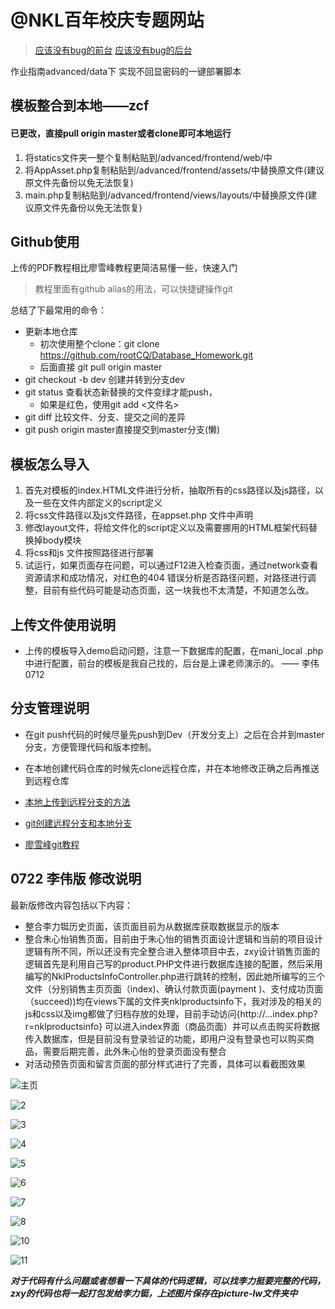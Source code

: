 #  @NKL百年校庆专题网站

>  [应该没有bug的前台](http://49.234.202.251/advanced/frontend/web/index.php)
>  [应该没有bug的后台](http://49.234.202.251/advanced/backend/web/index.php)

作业指南advanced/data下
实现不回显密码的一键部署脚本






## 模板整合到本地——zcf

#### 已更改，直接pull origin master或者clone即可本地运行

1. 将statics文件夹一整个复制粘贴到/advanced/frontend/web/中
2. 将AppAsset.php复制粘贴到/advanced/frontend/assets/中替换原文件(建议原文件先备份以免无法恢复)
3. main.php复制粘贴到/advanced/frontend/views/layouts/中替换原文件(建议原文件先备份以免无法恢复)

## Github使用

上传的PDF教程相比廖雪峰教程更简洁易懂一些，快速入门

> 教程里面有github alias的用法，可以快捷键操作git

总结了下最常用的命令：

- 更新本地仓库
  - 初次使用整个clone：git clone https://github.com/rootCQ/Database_Homework.git
  - 后面直接 git pull origin master
- git checkout -b dev 创建并转到分支dev
- git status 查看状态新替换的文件变绿才能push，
  - 如果是红色，使用git add <文件名>
- git diff 比较文件、分支、提交之间的差异
- git push origin master直接提交到master分支(懒)

## 模板怎么导入

1. 首先对模板的index.HTML文件进行分析，抽取所有的css路径以及js路径，以及一些在文件内部定义的script定义
2. 将css文件路径以及js文件路径，在appset.php 文件中声明
3. 修改layout文件，将给文件化的script定义以及需要挪用的HTML框架代码替换掉body模块
4. 将css和js 文件按照路径进行部署
5. 试运行，如果页面存在问题，可以通过F12进入检查页面，通过network查看资源请求和成功情况，对红色的404 错误分析是否路径问题，对路径进行调整，目前有些代码可能是动态页面，这一块我也不太清楚，不知道怎么改。

## 上传文件使用说明

- 上传的模板导入demo启动问题，注意一下数据库的配置，在mani_local .php 中进行配置，前台的模板是我自己找的，后台是上课老师演示的。			—— 李伟  0712

## 分支管理说明

- 在git push代码的时候尽量先push到Dev（开发分支上）之后在合并到master分支，方便管理代码和版本控制。

- 在本地创建代码仓库的时候先clone远程仓库，并在本地修改正确之后再推送到远程仓库

- [本地上传到远程分支的方法](https://blog.csdn.net/csj731742019/article/details/82773581)

- [git创建远程分支和本地分支](https://blog.csdn.net/csj731742019/article/details/82773581)

- [廖雪峰git教程](https://www.liaoxuefeng.com/wiki/896043488029600/900003767775424)

## 0722 李伟版  修改说明
最新版修改内容包括以下内容：
- 整合李力铤历史页面，该页面目前为从数据库获取数据显示的版本
- 整合朱心怡销售页面，目前由于朱心怡的销售页面设计逻辑和当前的项目设计逻辑有所不同，所以还没有完全整合进入整体项目中去，zxy设计销售页面的逻辑首先是利用自己写的product.PHP文件进行数据库连接的配置，然后采用编写的NklProductsInfoController.php进行跳转的控制，因此她所编写的三个文件（分别销售主页页面（index)、确认付款页面(payment )、支付成功页面（succeed))均在views下属的文件夹nklproductsinfo下，我对涉及的相关的js和css以及img都做了归档存放的处理，目前手动访问{http://...index.php?r=nklproductsinfo} 可以进入index界面（商品页面）并可以点击购买将数据传入数据库，但是目前没有登录验证的功能，即用户没有登录也可以购买商品，需要后期完善，此外朱心怡的登录页面没有整合
- 对活动预告页面和留言页面的部分样式进行了完善，具体可以看截图效果

![主页](pictures-lw/1.PNG)

![2](pictures-lw/2.PNG)

![3](pictures-lw/3.PNG)

![4](pictures-lw/4.PNG)

![5](pictures-lw/5.PNG)

![6](pictures-lw/6.PNG)

![7](pictures-lw/7.PNG)

![8](pictures-lw/9.PNG)

![10](pictures-lw/8.PNG)

![11](pictures-lw/10.PNG)

***对于代码有什么问题或者想看一下具体的代码逻辑，可以找李力挺要完整的代码，zxy的代码也将一起打包发给李力铤，上述图片保存在picture-lw文件夹中***


